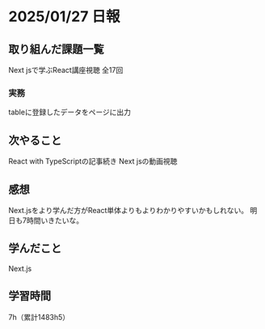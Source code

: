 # 2025/01/27 日報
## 取り組んだ課題一覧
Next jsで学ぶReact講座視聴 全17回

### 実務
tableに登録したデータをページに出力


## 次やること
React with TypeScriptの記事続き
Next jsの動画視聴


## 感想
Next.jsをより学んだ方がReact単体よりもよりわかりやすいかもしれない。
明日も7時間いきたいな。


## 学んだこと
Next.js

## 学習時間
7h（累計1483h5）
